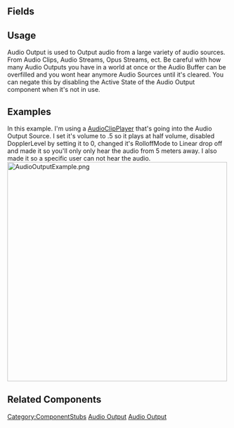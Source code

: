 <languages></languages> <translate>

## Fields

## Usage

Audio Output is used to Output audio from a large variety of audio
sources. From Audio Clips, Audio Streams, Opus Streams, ect. Be careful
with how many Audio Outputs you have in a world at once or the Audio
Buffer can be overfilled and you wont hear anymore Audio Sources until
it's cleared. You can negate this by disabling the Active State of the
Audio Output component when it's not in use.

## Examples

In this example. I'm using a
[AudioClipPlayer](AudioClipPlayer_(Component) "wikilink") that's going
into the Audio Output Source. I set it's volume to .5 so it plays at
half volume, disabled DopplerLevel by setting it to 0, changed it's
RolloffMode to Linear drop off and made it so you'll only only hear the
audio from 5 meters away. I also made it so a specific user can not hear
the audio.
<img src="AudioOutputExample.png" title="fig:AudioOutputExample.png" width="500" alt="AudioOutputExample.png" />

## Related Components

</translate>

[Category:ComponentStubs](Category:ComponentStubs "wikilink") [Audio
Output](Category:Components{{#translation:}} "wikilink") [Audio
Output](Category:Components:Audio{{#translation:}} "wikilink")